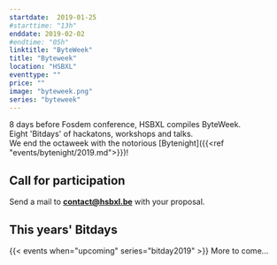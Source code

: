 ```yaml
---
startdate:  2019-01-25
#starttime: "13h"
enddate: 2019-02-02
#endtime: "05h"
linktitle: "ByteWeek"
title: "Byteweek"
location: "HSBXL"
eventtype: ""
price: ""
image: "byteweek.png"
series: "byteweek"
---
```


8 days before Fosdem conference, HSBXL compiles ByteWeek.  
Eight 'Bitdays' of hackatons, workshops and talks.  
We end the octaweek with the notorious [Bytenight]({{<ref "events/bytenight/2019.md">}})!

## Call for participation
Send a mail to **contact@hsbxl.be** with your proposal.

## This years' Bitdays
{{< events when="upcoming" series="bitday2019" >}}
More to come...
